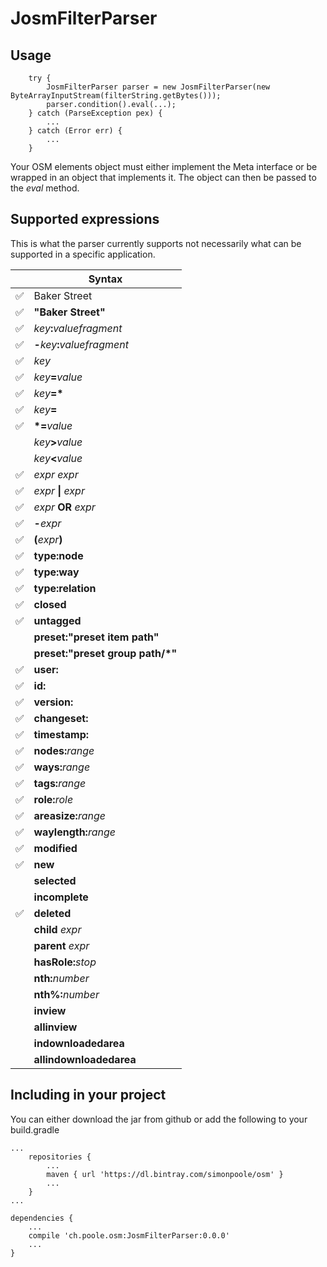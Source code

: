 

# JosmFilterParser


## Usage

        try {
            JosmFilterParser parser = new JosmFilterParser(new ByteArrayInputStream(filterString.getBytes()));
            parser.condition().eval(...);
        } catch (ParseException pex) {
            ...
        } catch (Error err) {
            ...
        }
        
Your OSM elements object must either implement the Meta interface or be wrapped in an object that implements it. The object can then be passed to the _eval_ method.

## Supported expressions

This is what the parser currently supports not necessarily what can be supported in a specific application.

|    |Syntax                         | 
|--- |--- |
|✅| Baker Street                   | 
|✅| __"Baker Street"__             | 
|✅| _key_**:**_valuefragment_      |
|✅| **-**_key_**:**_valuefragment_ |
|✅| _key_                          | 
|✅| _key_**=**_value_              | 
|✅| *key*__=*__                    | 
|✅| _key_**=**                     | 
|✅| __*=__*value*                  | 
|| _key_**>**_value_              | 
|| _key_**<**_value_              | 
|✅|_expr_ _expr_                   |
|✅|_expr_ __&#124;__ _expr_        | 
|✅|_expr_ __OR__ _expr_            | 
|✅|__-__*expr*                     | 
|✅|__(__*expr*__)__                | 
|✅|__type:node__                       | 
|✅|__type:way__                        | 
|✅|__type:relation__                   | 
|✅|__closed__                          | 
|✅|__untagged__                        |
||__preset:"__preset item path__"__ | 
||__preset:"__preset group path/*__"__ | 
|✅| __user:__                    |
|✅|__id:__                       | 
|✅|__version:__                  |
|✅|__changeset:__                |
|✅|__timestamp:__                | 
|✅|__nodes:__*range*               |
|✅|__ways:__*range*                 |
|✅|__tags:__*range*               | 
|✅|__role:__*role*               |
|✅|__areasize:__*range*           | 
|✅|__waylength:__*range*          | 
|✅|__modified__                  | 
|✅|__new__                       | 
||__selected__                  |
||__incomplete__                | 
|✅|__deleted__                   | 
||__child__ _expr_              | 
||__parent__ _expr_             | 
||__hasRole:__*stop*            | 
||__nth:__*number*              | 
||__nth%:__*number*             |
||__inview__                    | 
||__allinview__                 | 
||__indownloadedarea__          | 
||__allindownloadedarea__       | 

## Including in your project

You can either download the jar from github or add the following to your build.gradle

	...
	    repositories {
	        ...   
	        maven { url 'https://dl.bintray.com/simonpoole/osm' } 
	        ...              
	    }
	...
	
	dependencies {
	    ...
	    compile 'ch.poole.osm:JosmFilterParser:0.0.0'
	    ...
	}

